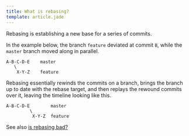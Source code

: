 ```yaml
---
title: What is rebasing?
template: article.jade
---
```


Rebasing is establishing a new base for a series of commits.

In the example below, the branch `feature` deviated at commit `B`, while the `master` branch moved along in parallel.

```
A-B-C-D-E    master
   \
    X-Y-Z    feature
```

Rebasing essentially rewinds the commits on a branch, brings the branch up to date with the rebase target, and then
replays the rewound commits over it, leaving the timeline looking like this.

```
A-B-C-D-E        master
         \
          X-Y-Z  feature
```

See also [is rebasing bad?](/articles/is-rebasing-bad.html)
